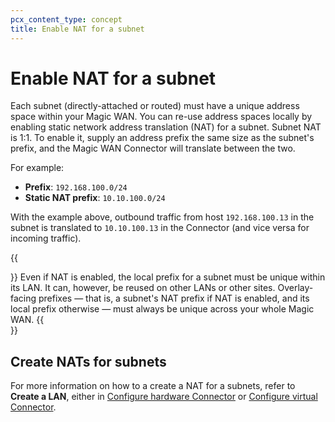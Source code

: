 ```yaml
---
pcx_content_type: concept
title: Enable NAT for a subnet
---
```


# Enable NAT for a subnet

Each subnet (directly-attached or routed) must have a unique address space within your Magic WAN. You can re-use address spaces locally by enabling static network address translation (NAT) for a subnet. Subnet NAT is 1:1. To enable it, supply an address prefix the same size as the subnet's prefix, and the Magic WAN Connector will translate between the two.

For example:
- **Prefix**: `192.168.100.0/24`
- **Static NAT prefix**: `10.10.100.0/24`

With the example above, outbound traffic from host `192.168.100.13` in the subnet is translated to `10.10.100.13` in the Connector (and vice versa for incoming traffic).

{{<Aside type="note">}}
Even if NAT is enabled, the local prefix for a subnet must be unique within its LAN. It can, however, be reused on other LANs or other sites. Overlay-facing prefixes — that is, a subnet's NAT prefix if NAT is enabled, and its local prefix otherwise — must always be unique across your whole Magic WAN.
{{</Aside>}}

## Create NATs for subnets

For more information on how to a create a NAT for a subnets, refer to **Create a LAN**, either in [Configure hardware Connector](/magic-wan/configuration/connector/configure-hardware-connector/#3-create-a-lan) or [Configure virtual Connector](/magic-wan/configuration/connector/configure-virtual-connector/#3-create-a-lan).